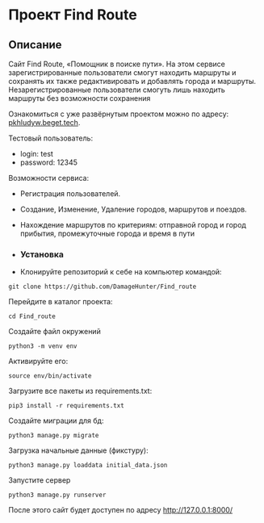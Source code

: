 # Проект Find Route

## Описание

Cайт Find Route, «Помощник в поиске пути». На этом сервисе зарегистрированные пользователи смогут находить маршруты и
сохранять их также редактивировать и добавлять города и маршруты. Незарегистрированные пользователи смогуть лишь
находить маршруты без возможности сохранения

Ознакомиться с уже развёрнутым проектом можно по адресу: <br/> 
[pkhludyw.beget.tech](http://pkhludyw.beget.tech).

Тестовый пользователь:
- login: test
- password: 12345

Возможности сервиса:

- Регистрация пользователей.
- Создание, Изменение, Удаление городов, маршрутов и поездов.
- Нахождение маршрутов по критериям: отправной город и город прибытия, промежуточные города и время в пути

- ### Установка

- Клонируйте репозиторий к себе на компьютер командой:

```
git clone https://github.com/DamageHunter/Find_route
```

Перейдите в каталог проекта:

```
cd Find_route
```

Создайте файл окружений

```
python3 -m venv env
```

Активируйте его:

```
source env/bin/activate
```

Загрузите все пакеты из requirements.txt:

```
pip3 install -r requirements.txt
```
Создайте миграции для бд:

```
python3 manage.py migrate
```

Загрузка начальные данные (фикстуру):

```
python3 manage.py loaddata initial_data.json
```

Запустите сервер
```
python3 manage.py runserver
```

После этого сайт будет доступен по адресу http://127.0.0.1:8000/
